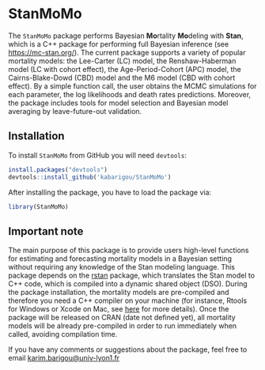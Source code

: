 StanMoMo
================

The `StanMoMo` package performs Bayesian **Mo**rtality **Mo**deling with **Stan**, which is a C++ package for performing full Bayesian inference (see <https://mc-stan.org/>). The current package supports a variety of popular mortality models: the Lee-Carter (LC) model, the Renshaw-Haberman model (LC with cohort effect), the Age-Period-Cohort (APC) model, the Cairns-Blake-Dowd (CBD) model and the M6 model (CBD with cohort effect). By a simple function call, the user obtains the MCMC simulations for each parameter, the log likelihoods and death rates predictions. Moreover, the package includes tools for model selection and Bayesian model averaging by leave-future-out validation.

Installation
------------

To install `StanMoMo` from GitHub you will need `devtools`:

``` r
install.packages("devtools")
devtools::install_github('kabarigou/StanMoMo')
```

After installing the package, you have to load the package via:

``` r
library(StanMoMo)
```

Important note
--------------

The main purpose of this package is to provide users high-level functions for estimating and forecasting mortality models in a Bayesian setting without requiring any knowledge of the Stan modeling language. This package depends on the [rstan](https://mc-stan.org/rstan/) package, which translates the Stan model to C++ code, which is compiled into a dynamic shared object (DSO). During the package installation, the mortality models are pre-compiled and therefore you need a C++ compiler on your machine (for instance, Rtools for Windows or Xcode on Mac, see [here](https://github.com/stan-dev/rstan/wiki/RStan-Getting-Started) for more details). Once the package will be released on CRAN (date not defined yet), all mortality models will be already pre-compiled in order to run immediately when called, avoiding compilation time.

If you have any comments or suggestions about the package, feel free to email <karim.barigou@univ-lyon1.fr>
